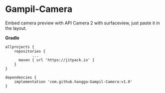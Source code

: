 # Gampil-Camera
Embed camera preview with API Camera 2 with surfaceview, just paste it in the layout.

**Gradle**
```
allprojects {
    repositories {
			...
      maven { url 'https://jitpack.io' }
    }
}
```

```
dependencies {
    implementation 'com.github.hangga:Gampil-Camera:v1.0'
}


```
